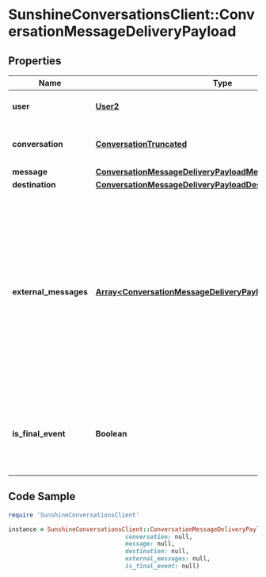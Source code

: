 # SunshineConversationsClient::ConversationMessageDeliveryPayload

## Properties

Name | Type | Description | Notes
------------ | ------------- | ------------- | -------------
**user** | [**User2**](User2.md) | The user associated with the conversation. | [optional] 
**conversation** | [**ConversationTruncated**](ConversationTruncated.md) | The conversation in which the message was sent. | [optional] 
**message** | [**ConversationMessageDeliveryPayloadMessage**](ConversationMessageDeliveryPayloadMessage.md) |  | [optional] 
**destination** | [**ConversationMessageDeliveryPayloadDestination**](ConversationMessageDeliveryPayloadDestination.md) |  | [optional] 
**external_messages** | [**Array&lt;ConversationMessageDeliveryPayloadExternalMessages&gt;**](ConversationMessageDeliveryPayloadExternalMessages.md) | An array of objects representing the third-party messages associated with the event. The order of the external messages is not guaranteed to be the same across the different triggers. Note that some channels don’t expose message IDs, in which case this field will be unset. | [optional] 
**is_final_event** | **Boolean** | A boolean indicating whether the webhook is the final one for the &#x60;message.id&#x60; and &#x60;destination.type&#x60; pair. | [optional] 

## Code Sample

```ruby
require 'SunshineConversationsClient'

instance = SunshineConversationsClient::ConversationMessageDeliveryPayload.new(user: null,
                                 conversation: null,
                                 message: null,
                                 destination: null,
                                 external_messages: null,
                                 is_final_event: null)
```


